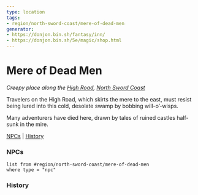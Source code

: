 ```yaml
---
type: location
tags: 
- region/north-sword-coast/mere-of-dead-men
generator: 
- https://donjon.bin.sh/fantasy/inn/
- https://donjon.bin.sh/5e/magic/shop.html
---
```

# Mere of Dead Men
*Creepy place along the [High Road](High%20Road.md), [North Sword Coast](North%20Sword%20Coast.md)*

Travelers on the High Road, which skirts the mere to the east, must resist being lured into this cold, desolate swamp by bobbing will-o’-wisps.

Many adventurers have died here, drawn by tales of ruined castles half-sunk in the mire.

[NPCs](#NPCs) | [History](#History)

### NPCs

```dataview
list from #region/north-sword-coast/mere-of-dead-men
where type = "npc"
```

### History